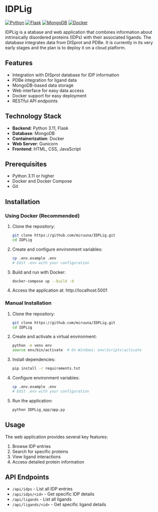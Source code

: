 # IDPLig

[![Python](https://img.shields.io/badge/Python-3.11-blue.svg)](https://www.python.org/)
[![Flask](https://img.shields.io/badge/Flask-2.0-green.svg)](https://flask.palletsprojects.com/)
[![MongoDB](https://img.shields.io/badge/MongoDB-6.0-green.svg)](https://www.mongodb.com/)
[![Docker](https://img.shields.io/badge/Docker-Enabled-blue.svg)](https://www.docker.com/)

IDPLig is a atabase and web application that combines information about intrinsically disordered proteins (IDPs) with their associated ligands. The database integrates data from DISprot and PDBe. It is currently in its very early stages and the plan is to deploy it on a cloud platform.

## Features

- Integration with DISprot database for IDP information
- PDBe integration for ligand data
- MongoDB-based data storage
- Web interface for easy data access
- Docker support for easy deployment
- RESTful API endpoints

## Technology Stack

- **Backend**: Python 3.11, Flask
- **Database**: MongoDB
- **Containerization**: Docker
- **Web Server**: Gunicorn
- **Frontend**: HTML, CSS, JavaScript

## Prerequisites

- Python 3.11 or higher
- Docker and Docker Compose
- Git

## Installation

### Using Docker (Recommended)

1. Clone the repository:
   ```bash
   git clone https://github.com/miruuna/IDPLig.git
   cd IDPLig
   ```

2. Create and configure environment variables:
   ```bash
   cp .env.example .env
   # Edit .env with your configuration
   ```

3. Build and run with Docker:
   ```bash
   docker-compose up --build -d
   ```

4. Access the application at: http://localhost:5001

### Manual Installation

1. Clone the repository:
   ```bash
   git clone https://github.com/miruuna/IDPLig.git
   cd IDPLig
   ```

2. Create and activate a virtual environment:
   ```bash
   python -m venv env
   source env/bin/activate  # On Windows: env\Scripts\activate
   ```

3. Install dependencies:
   ```bash
   pip install -r requirements.txt
   ```

4. Configure environment variables:
   ```bash
   cp .env.example .env
   # Edit .env with your configuration
   ```

5. Run the application:
   ```bash
   python IDPLig_app/app.py
   ```

## Usage

The web application provides several key features:

1. Browse IDP entries
2. Search for specific proteins
3. View ligand interactions
4. Access detailed protein information

## API Endpoints

- `/api/idps` - List all IDP entries
- `/api/idps/<id>` - Get specific IDP details
- `/api/ligands` - List all ligands
- `/api/ligands/<id>` - Get specific ligand details
